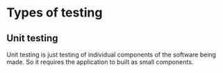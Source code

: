 # Types of testing

## Unit testing

Unit testing is just testing of individual components of the software being made. So it requires the application to built as small components.
